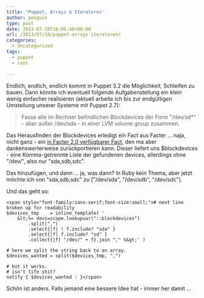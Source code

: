 ```yaml
---
title: 'Puppet, Arrays & Iteratoren'
author: penguin
type: post
date: 2013-07-18T16:05:48+00:00
url: /2013/07/18/puppet-arrays-iteratoren/
categories:
  - Uncategorized
tags:
  - puppet
  - rant

---
```

Endlich, endlich, endlich kommt in Puppet 3.2 die Möglichkeit, Schleifen zu bauen. Dann könnte ich eventuell folgende Aufgabenstellung ein klein wenig einfacher realisieren (aktuell arbeite ich bis zur endgültigen Umstellung unserer Systeme mit Puppet 2.7):

> Fasse alle im Rechner befindlichen Blockdevices der Form "/dev/sd*" - aber außer /dev/sda - in einer LVM volume group zusammen.

Das Herausfinden der Blockdevices erledigt ein Fact aus Facter ... naja, nicht ganz - ein [in Facter 2.0 verfügbarer Fact][1], den ma aber dankenswerterweise zurückportieren kann. Dieser liefert uns $blockdevices - eine Komma-getrennte Liste der gefundenen devices, allerdings ohne "/dev/", also nur "sda,sdb,sdc".

Das hinzufügen, und dann ... ja, was dann? In Ruby kein Thema, aber jetzt möchte ich von "sda,sdb,sdc" zu ["/dev/sda", "/dev/sdb", "/dev/sdc"].

Und das geht so:

```
<span style="font-family:sans-serif;font-size:small;"># next line broken up for readability
$devices_tmp    = inline_template( '
    &lt;%= devs=scope.lookupvar("::blockdevices")
        .split(",")
        .select{|f| ! f.include? "sda" }
        .select{|f| f.include? "sd" }
        .collect{|f| "/dev/" + f}.join "," %&gt;' )

# here we split the string back to an array.
$devices_wanted = split($devices_tmp, ",")

# but it works.
# isn't life shit?
notify { $devices_wanted : }</span>
```

Schön ist anders. Falls jemand eine bessere Idee hat - immer her damit ...

 [1]: https://github.com/puppetlabs/facter/pull/98